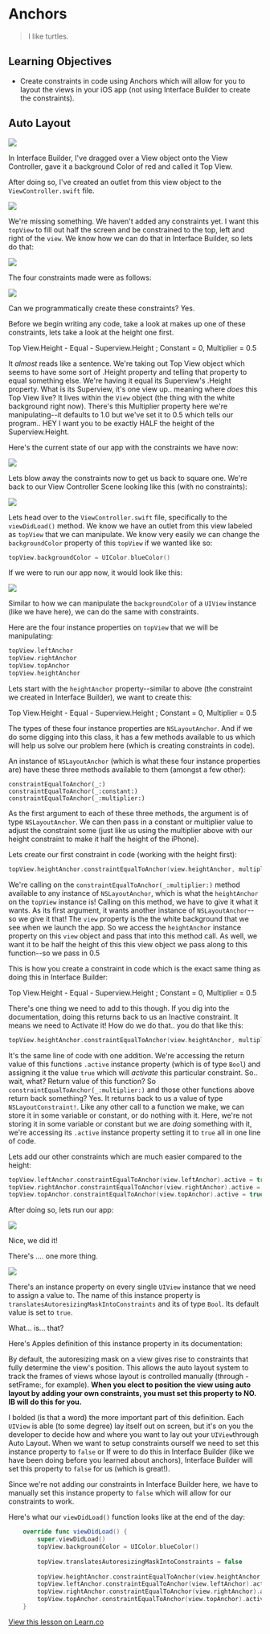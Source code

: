 # Anchors

> I like turtles. 
 

## Learning Objectives

* Create constraints in code using Anchors which will allow for you to layout the views in your iOS app (not using Interface Builder to create the constraints).

## Auto Layout

![](https://s3.amazonaws.com/learn-verified/AnchorInterfaceBuilder.png)

In Interface Builder, I've dragged over a View object onto the View Controller, gave it a background Color of red and called it Top View.

After doing so, I've created an outlet from this view object to the `ViewController.swift` file.

![](https://s3.amazonaws.com/learn-verified/AnchorViewController.png)

We're missing something. We haven't added any constraints yet. I want this `topView` to fill out half the screen and be constrained to the top, left and right of the `view`. We know how we can do that in Interface Builder, so lets do that:

![](https://s3.amazonaws.com/learn-verified/AnchorFullView.png)

The four constraints made were as follows:

![](https://s3.amazonaws.com/learn-verified/AnchorConstraints.png)

Can we programmatically create these constraints? Yes.

Before we begin writing any code, take a look at makes up one of these constraints, lets take a look at the height one first.

Top View.Height - Equal - Superview.Height ; Constant = 0, Multiplier = 0.5

It _almost_ reads like a sentence. We're taking out Top View object which seems to have some sort of .Height property and telling that property to equal something else. We're having it equal its Superview's .Height property. What is its Superview, it's one view up.. meaning where _does_ this Top View live? It lives within the `View` object (the thing with the white background right now). There's this Multiplier property here we're manipulating--it defaults to 1.0 but we've set it to 0.5 which tells our program.. HEY I want you to be exactly HALF the height of the Superview.Height.

Here's the current state of our app with the constraints we have now:

![](https://s3.amazonaws.com/learn-verified/AnchorCurrentState.png)

Lets blow away the constraints now to get us back to square one. We're back to our View Controller Scene looking like this (with no constraints):

![](https://s3.amazonaws.com/learn-verified/AnchorInterfaceBuilder.png)

Lets head over to the `ViewController.swift` file, specifically to the `viewDidLoad()` method. We know we have an outlet from this view labeled as `topView` that we can manipulate. We know very easily we can change the `backgroundColor` property of this `topView` if we wanted like so:

```swift
topView.backgroundColor = UIColor.blueColor()
```

If we were to run our app now, it would look like this:

![](https://s3.amazonaws.com/learn-verified/AnchorBlue.png)

Similar to how we can manipulate the `backgroundColor` of a `UIView` instance (like we have here), we can do the same with constraints.

Here are the four instance properties on `topView` that we will be manipulating:

```swift
topView.leftAnchor
topView.rightAnchor
topView.topAnchor
topView.heightAnchor
```

Lets start with the `heightAnchor` property--similar to above (the constraint we created in Interface Builder), we want to create this:

Top View.Height - Equal - Superview.Height ; Constant = 0, Multiplier = 0.5

The types of these four instance properties are `NSLayoutAnchor`. And if we do some digging into this class, it has a few methods available to us which will help us solve our problem here (which is creating constraints in code).

An instance of `NSLayoutAnchor` (which is what these four instance properties are) have these three methods available to them (amongst a few other):

`constraintEqualToAnchor(_:)`  
`constraintEqualToAnchor(_:constant:)`   
`constraintEqualToAnchor(_:multiplier:)`

As the first argument to each of these three methods, the argument is of type `NSLayoutAnchor`.  We can then pass in a constant or multiplier value to adjust the constraint some (just like us using the multiplier above with our height constraint to make it half the height of the iPhone).

Lets create our first constraint in code (working with the height first):

```swift
topView.heightAnchor.constraintEqualToAnchor(view.heightAnchor, multiplier: 0.5)
```

We're calling on the `constraintEqualToAnchor(_:multiplier:)` method available to any instance of `NSLayoutAnchor`, which is what the `heightAnchor` on the `topView` instance is! Calling on this method, we have to give it what it wants. As its first argument, it wants another instance of `NSLayoutAnchor`--so we give it that! The `view` property is the the white background that we see when we launch the app. So we access the `heightAnchor` instance property on this `view` object and pass that into this method call. As well, we want it to be half the height of this this view object we pass along to this function--so we pass in 0.5

This is how you create a constraint in code which is the exact same thing as doing this in Interface Builder:

Top View.Height - Equal - Superview.Height ; Constant = 0, Multiplier = 0.5

There's one thing we need to add to this though. If you dig into the documentation, doing this returns back to us an Inactive constraint. It means we need to Activate it! How do we do that.. you do that like this:

```swift
topView.heightAnchor.constraintEqualToAnchor(view.heightAnchor, multiplier: 0.5).active = true
```

It's the same line of code with one addition. We're accessing the return value of this functions `.active` instance property (which is of type `Bool`) and assigning it the value `true` which will _activate_ this particular constraint. So.. wait, what? Return value of this function? So `constraintEqualToAnchor(_:multiplier:)` and those other functions above return back something? Yes. It returns back to us a value of type `NSLayoutConstraint!`. Like any other call to a function we make, we can store it in some variable or constant, or do nothing with it. Here, we're not storing it in some variable or constant but we are _doing_ something with it, we're accessing its `.active` instance property setting it to `true` all in one line of code.

Lets add our other constraints which are much easier compared to the height:

```swift
topView.leftAnchor.constraintEqualToAnchor(view.leftAnchor).active = true
topView.rightAnchor.constraintEqualToAnchor(view.rightAnchor).active = true
topView.topAnchor.constraintEqualToAnchor(view.topAnchor).active = true
```

After doing so, lets run our app:

![](https://s3.amazonaws.com/learn-verified/AnchorBlueDone.png)

Nice, we did it!

There's .... one more thing.

![](https://media.giphy.com/media/CTkWFZ1IDvsfS/giphy.gif)

There's an instance property on every single `UIView` instance that we need to assign a value to. The name of this instance property is `translatesAutoresizingMaskIntoConstraints` and its of type `Bool`. Its default value is set to `true`.

What... is... that?

Here's Apples definition of this instance property in its documentation:

By default, the autoresizing mask on a view gives rise to constraints that fully determine the view's position. This allows the auto layout system to track the frames of views whose layout is controlled manually (through -setFrame:, for example). **When you elect to position the view using auto layout by adding your own constraints, you must set this property to NO. IB will do this for you.**

I bolded (is that a word) the more important part of this definition. Each `UIView` is able (to some degree) lay itself out on screen, but it's on you the developer to decide how and where you want to lay out your `UIView`through Auto Layout. When we want to setup constraints ourself we need to set this instance property to `false` or If were to do this in Interface Builder (like we have been doing before you learned about anchors), Interface Builder will set this property to `false` for us (which is great!). 

Since we're not adding our constraints in Interface Builder here, we have to manually set this instance property to `false` which will allow for our constraints to work. 

Here's what our `viewDidLoad()` function looks like at the end of the day:

```swift
    override func viewDidLoad() {
        super.viewDidLoad()
        topView.backgroundColor = UIColor.blueColor()
        
        topView.translatesAutoresizingMaskIntoConstraints = false
        
        topView.heightAnchor.constraintEqualToAnchor(view.heightAnchor, multiplier: 0.5).active = true
        topView.leftAnchor.constraintEqualToAnchor(view.leftAnchor).active = true
        topView.rightAnchor.constraintEqualToAnchor(view.rightAnchor).active = true
        topView.topAnchor.constraintEqualToAnchor(view.topAnchor).active = true
    }
```

<a href='https://learn.co/lessons/Anchors' data-visibility='hidden'>View this lesson on Learn.co</a>
